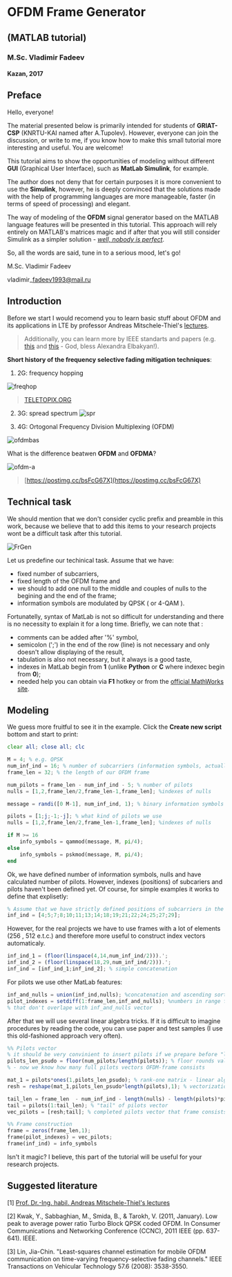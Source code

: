 # OFDM Frame Generator 
## (MATLAB tutorial)
### M.Sc. Vladimir Fadeev
#### Kazan, 2017

## Preface

Hello, everyone!

The material presented below is primarily intended for students of **GRIAT-CSP** \(KNRTU-KAI named after A.Tupolev\). However, everyone can join the discussion, or write to me, if you know how to make this small tutorial more interesting and useful. You are welcome!

This tutorial aims to show the opportunities of modeling without different **GUI** \(Graphical User Interface\), such as **MatLab Simulink**, for example.

The author does not deny that for certain purposes it is more convenient to use the  **Simulink**, however, he is deeply convinced that the solutions made with the help of programming languages are more manageable, faster \(in terms of speed of processing\) and elegant.

The way of modeling of the **OFDM** signal generator based on the MATLAB language features will be presented in this tutorial. 
This approach will rely entirely on MATLAB's matrices magic and if after that you will still consider Simulink as a simpler solution - [*well, nobody is perfect*](https://www.youtube.com/watch?v=CYUfPTeE0DM).

So, all the words are said, tune in to a serious mood, let's go!

M.Sc. Vladimir Fadeev

vladimir\_fadeev1993@mail.ru

## Introduction

Before we start I would recomend you to learn basic stuff about OFDM and its applications in LTE by professor Andreas Mitschele-Thiel's [lectures](https://www.tu-ilmenau.de/en/integrated-communication-systems-group/teaching/master-studies/?lecture_id=27).

> Additionally, you can learn more by IEEE standarts and papers \(e.g. [this](http://ieeexplore.ieee.org/document/5766559/) and [this](http://ieeexplore.ieee.org/document/4459272/) - God, bless Alexandra Elbakyan!\).

**Short history of the frequency selective fading mitigation techniques**: 

1. 2G: frequency hopping

![freqhop](http://www.teletopix.org/wp-content/uploads/2012/12/gsm-base-frequency-hopping.jpg)
>[TELETOPIX.ORG](http://www.teletopix.org/gsm/slow-and-fast-frequency-hopping-in-gsm/)

2. 3G: spread spectrum
![spr](https://raw.githubusercontent.com/kirlf/CSP/master/Different/assets/spreading.png)

3. 4G: Ortogonal Frequency Division Multiplexing (OFDM)

![ofdmbas](https://raw.githubusercontent.com/kirlf/CSP/master/Different/assets/cdma-ofdma.png)

What is the difference beatwen **OFDM** and **OFDMA**?

![ofdm-a](https://i.postimg.cc/T3TR4FQP/ofdm-vs-ofdma-trucks-4.jpg)
>[https://postimg.cc/bsFcG67X](https://postimg.cc/bsFcG67X)


## Technical task

We should mention that we don't consider cyclic prefix and preamble in this work, because we believe that to add this items to your research projects wont be a difficult task  after this tutorial.

![FrGen](https://raw.githubusercontent.com/kirlf/CSP/master/Different/assets/frame_gen.png)

Let us predefine our techinical task. Assume that we have:

* fixed number of subcarriers, 
* fixed length of the OFDM frame and 
* we should to add one null to the middle and couples of nulls to the begining and the end of the frame;
* information symbols are modulated by QPSK \( or 4-QAM \). 

Fortunatelly, syntax of MatLab is not so difficult for understanding and there is no necessity to explain it for a long time. Briefly, we can note that :

* comments can be added after '%' symbol, 
* semicolon \(';'\) in the end of the row \(line\) is not necessary and only doesn't allow displaying of the result,
* tabulation is also not necessary, but it always is a good taste, 
* indexes in MatLab begin from **1** \(unlike **Python** or **C** where indexec begin from **0**\);
* needed help you can obtain via **F1** hotkey or from the [official MathWorks site](https://ch.mathworks.com/solutions/dsp.html).

## Modeling

We guess more fruitful to see it in the example. Click the **Create new script** bottom and start to print:

```Octave
clear all; close all; clc

M = 4; % e.g. QPSK 
num_inf_ind = 16; % number of subcarriers (information symbols, actually) in the frame
frame_len = 32; % the length of our OFDM frame

num_pilots = frame_len - num_inf_ind - 5; % number of pilots
nulls = [1,2,frame_len/2,frame_len-1,frame_len]; %indexes of nulls

message = randi([0 M-1], num_inf_ind, 1); % binary information symbols

pilots = [1;j;-1;-j]; % what kind of pilots we use
nulls = [1,2,frame_len/2,frame_len-1,frame_len]; %indexes of nulls

if M >= 16
	info_symbols = qammod(message, M, pi/4);
else
	info_symbols = pskmod(message, M, pi/4);
end 
```

Ok, we have defined number of information symbols, nulls and have calculated number of pilots. However, indexes \(positions\) of subcariers and pilots haven't been defined yet. Of course, for simple examples it works to define that explisetly:

```Octave
% Assume that we have strictly defined positions of subcarriers in the frame:
inf_ind = [4;5;7;8;10;11;13;14;18;19;21;22;24;25;27;29]; 
```

However, for the real projects we have to use frames with a lot of elements \(256 , 512 e.t.c.\) and therefore more useful to construct index vectors automaticaly.

```Octave
inf_ind_1 = (floor(linspace(4,14,num_inf_ind/2))).'; 
inf_ind_2 = (floor(linspace(18,29,num_inf_ind/2))).';
inf_ind = [inf_ind_1;inf_ind_2]; % simple concatenation
```

For pilots we use other MatLab features:

```Octave
inf_and_nulls = union(inf_ind,nulls); %concatenation and ascending sorting
pilot_indexes = setdiff(1:frame_len,inf_and_nulls); %numbers in range from 1 to frame length 
% that don't overlape with inf_and_nulls vector
```

After that we will use several linear algebra tricks. If it is difficult to imagine procedures by reading the code, you can use paper and test samples (I use this old-fashioned approach very often).

```Octave
%% Pilots vector
% it should be very convinient to insert pilots if we prepare before "long-vector"
pilots_len_psudo = floor(num_pilots/length(pilots)); % floor rounds value to lower integer
% - now we know how many full pilots vectors OFDM-frame consists

mat_1 = pilots*ones(1,pilots_len_psudo); % rank-one matrix - linear algebra trick
resh = reshape(mat_1,pilots_len_psudo*length(pilots),1); % vectorization - linear algebra trick

tail_len = frame_len  - num_inf_ind - length(nulls) - length(pilots)*pilots_len_psudo; 
tail = pilots(1:tail_len); % "tail" of pilots vector
vec_pilots = [resh;tail]; % completed pilots vector that frame consists

%% Frame construction
frame = zeros(frame_len,1);
frame(pilot_indexes) = vec_pilots;
frame(inf_ind) = info_symbols
```

Isn't it magic? I believe, this part of the tutorial will be useful for your research projects.

## Suggested literature

\[1\] [Prof. Dr.-Ing. habil. Andreas Mitschele-Thiel's lectures](https://www.tu-ilmenau.de/en/integrated-communication-systems-group/teaching/master-studies/?lecture_id=27)

\[2\] Kwak, Y., Sabbaghian, M., Smida, B., & Tarokh, V. \(2011, January\). Low peak to average power ratio Turbo Block QPSK coded OFDM. In Consumer Communications and Networking Conference \(CCNC\), 2011 IEEE \(pp. 637-641\). IEEE.

\[3\] Lin, Jia-Chin. "Least-squares channel estimation for mobile OFDM communication on time-varying frequency-selective fading channels." IEEE Transactions on Vehicular Technology 57.6 \(2008\): 3538-3550.
